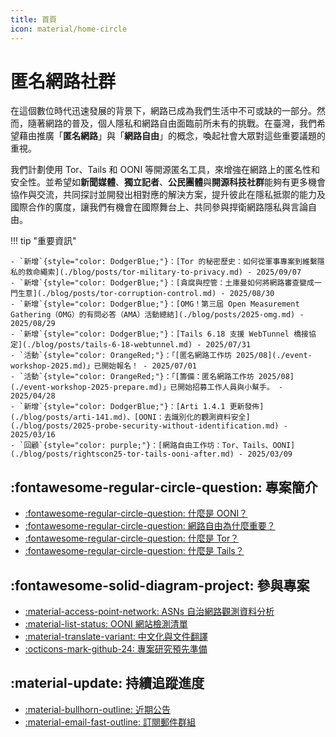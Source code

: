 ```yaml
---
title: 首頁
icon: material/home-circle
---
```

# 匿名網路社群

在這個數位時代迅速發展的背景下，網路已成為我們生活中不可或缺的一部分。然而，隨著網路的普及，個人隱私和網路自由面臨前所未有的挑戰。在臺灣，我們希望藉由推廣「**匿名網路**」與「**網路自由**」的概念，喚起社會大眾對這些重要議題的重視。

我們計劃使用 Tor、Tails 和 OONI 等開源匿名工具，來增強在網路上的匿名性和安全性。並希望如**新聞媒體**、**獨立記者**、**公民團體**與**開源科技社群**能夠有更多機會協作與交流，共同探討並開發出相對應的解決方案，提升彼此在隱私抵禦的能力及國際合作的廣度，讓我們有機會在國際舞台上、共同參與捍衛網路隱私與言論自由。

!!! tip "重要資訊"

    - `新增`{style="color: DodgerBlue;"}：[Tor 的秘密歷史：如何從軍事專案到維繫隱私的救命繩索](./blog/posts/tor-military-to-privacy.md) - 2025/09/07
    - `新增`{style="color: DodgerBlue;"}：[貪腐與控管：土庫曼如何將網路審查變成一門生意](./blog/posts/tor-corruption-control.md) - 2025/08/30
    - `新增`{style="color: DodgerBlue;"}：[OMG！第三屆 Open Measurement Gathering（OMG）的有問必答（AMA）活動總結](./blog/posts/2025-omg.md) - 2025/08/29
    - `新增`{style="color: DodgerBlue;"}：[Tails 6.18 支援 WebTunnel 橋接協定](./blog/posts/tails-6-18-webtunnel.md) - 2025/07/31
    - `活動`{style="color: OrangeRed;"}：「[匿名網路工作坊 2025/08](./event-workshop-2025.md)」已開始報名！ - 2025/07/01
    - `活動`{style="color: OrangeRed;"}：「[籌備：匿名網路工作坊 2025/08](./event-workshop-2025-prepare.md)」已開始招募工作人員與小幫手。 - 2025/04/28
    - `新增`{style="color: DodgerBlue;"}：[Arti 1.4.1 更新發佈](./blog/posts/arti-141.md)、[OONI：去識別化的觀測資料安全](./blog/posts/2025-probe-security-without-identification.md) - 2025/03/16
    - `回顧`{style="color: purple;"}：[網路自由工作坊：Tor、Tails、OONI](./blog/posts/rightscon25-tor-tails-ooni-after.md) - 2025/03/09

## :fontawesome-regular-circle-question: 專案簡介

<div class="grid cards" markdown>

- [:fontawesome-regular-circle-question: 什麼是 OONI？](./what-is-ooni.md)
- [:fontawesome-regular-circle-question: 網路自由為什麼重要？](./internet-freedom-matter.md)
- [:fontawesome-regular-circle-question: 什麼是 Tor？](./what-is-tor.md)
- [:fontawesome-regular-circle-question: 什麼是 Tails？](./what-is-tails.md)

</div>

## :fontawesome-solid-diagram-project: 參與專案

<div class="grid cards" markdown>

- [:material-access-point-network: ASNs 自治網路觀測資料分析](./ooni-asns-coverage.md)
- [:material-list-status: OONI 網站檢測清單](./ooni-weblists.md)
- [:material-translate-variant: 中文化與文件翻譯](./ooni-i18n.md)
- [:octicons-mark-github-24: 專案研究預先準備](./setup-repo.md)

</div>

## :material-update: 持續追蹤進度

<div class="grid cards" markdown>

- [:material-bullhorn-outline: 近期公告](./blog/index.md)
- [:material-email-fast-outline: 訂閱郵件群組](./contact.md)

</div>
